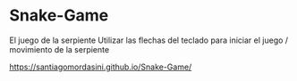 # Snake-Game

El juego de la serpiente
Utilizar las flechas del teclado para iniciar el juego / movimiento de la serpiente

https://santiagomordasini.github.io/Snake-Game/

